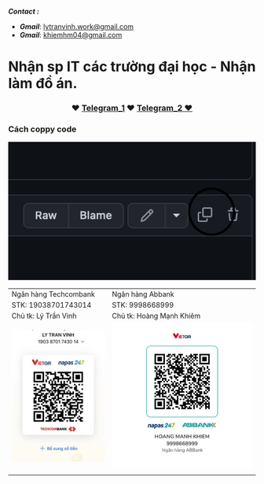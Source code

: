 ___**Contact :**___
- ___Gmail___: <lytranvinh.work@gmail.com>
- ___Gmail___: <khiemhm04@gmail.com>
# Nhận sp IT các trường đại học - Nhận làm đồ án.
<h3 align="center"> ♥️ <a href="https://t.me/uknow_2509">Telegram_1</a> ♥️ <a href="https://t.me/iamkenkyo">Telegram_2 ♥️ </a> </h3>  

### Cách coppy code 

![](image/coppy.png)

| | |
| - | - |
| Ngân hàng Techcombank | Ngân hàng Abbank |
| STK: 19038701743014 | STK: 9998668999 |
| Chủ tk: Lý Trần Vinh | Chủ tk: Hoàng Mạnh Khiêm |
| ![](image/tech_vinh.png) | ![](image/abbank_khiem.jpg) |
| | |



